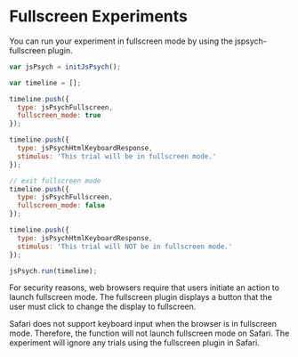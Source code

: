# Fullscreen Experiments

You can run your experiment in fullscreen mode by using the jspsych-fullscreen plugin.

```javascript
var jsPsych = initJsPsych();

var timeline = [];

timeline.push({
  type: jsPsychFullscreen,
  fullscreen_mode: true
});

timeline.push({
  type: jsPsychHtmlKeyboardResponse,
  stimulus: 'This trial will be in fullscreen mode.'
});

// exit fullscreen mode
timeline.push({
  type: jsPsychFullscreen,
  fullscreen_mode: false
});

timeline.push({
  type: jsPsychHtmlKeyboardResponse,
  stimulus: 'This trial will NOT be in fullscreen mode.'
});

jsPsych.run(timeline);
```

For security reasons, web browsers require that users initiate an action to launch fullscreen mode. The fullscreen plugin displays a button that the user must click to change the display to fullscreen.

Safari does not support keyboard input when the browser is in fullscreen mode. Therefore, the function will not launch fullscreen mode on Safari. The experiment will ignore any trials using the fullscreen plugin in Safari.
